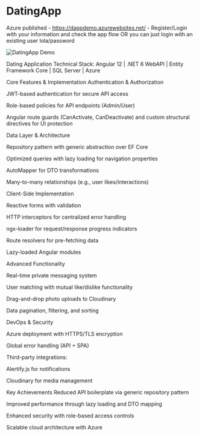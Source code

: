 # DatingApp

Azure published - https://dappdemo.azurewebsites.net/ - Register/Login with your information and check the app flow OR you can just login with an existing user lola/password



![DatingApp Demo](DatingApp-SPA/src/assets/DatingApp_Demo.gif)

Dating Application
Technical Stack: Angular 12 | .NET 6 WebAPI | Entity Framework Core | SQL Server | Azure

Core Features & Implementation
Authentication & Authorization

JWT-based authentication for secure API access

Role-based policies for API endpoints (Admin/User)

Angular route guards (CanActivate, CanDeactivate) and custom structural directives for UI protection

Data Layer & Architecture

Repository pattern with generic abstraction over EF Core

Optimized queries with lazy loading for navigation properties

AutoMapper for DTO transformations

Many-to-many relationships (e.g., user likes/interactions)

Client-Side Implementation

Reactive forms with validation

HTTP interceptors for centralized error handling

ngx-loader for request/response progress indicators

Route resolvers for pre-fetching data

Lazy-loaded Angular modules

Advanced Functionality

Real-time private messaging system

User matching with mutual like/dislike functionality

Drag-and-drop photo uploads to Cloudinary

Data pagination, filtering, and sorting

DevOps & Security

Azure deployment with HTTPS/TLS encryption

Global error handling (API + SPA)

Third-party integrations:

Alertify.js for notifications

Cloudinary for media management

Key Achievements
Reduced API boilerplate via generic repository pattern

Improved performance through lazy loading and DTO mapping

Enhanced security with role-based access controls

Scalable cloud architecture with Azure
